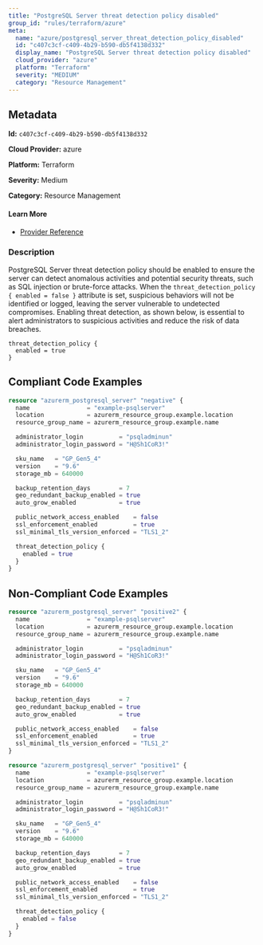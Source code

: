 ```yaml
---
title: "PostgreSQL Server threat detection policy disabled"
group_id: "rules/terraform/azure"
meta:
  name: "azure/postgresql_server_threat_detection_policy_disabled"
  id: "c407c3cf-c409-4b29-b590-db5f4138d332"
  display_name: "PostgreSQL Server threat detection policy disabled"
  cloud_provider: "azure"
  platform: "Terraform"
  severity: "MEDIUM"
  category: "Resource Management"
---
```

## Metadata

**Id:** `c407c3cf-c409-4b29-b590-db5f4138d332`

**Cloud Provider:** azure

**Platform:** Terraform

**Severity:** Medium

**Category:** Resource Management

#### Learn More

 - [Provider Reference](https://registry.terraform.io/providers/hashicorp/azurerm/latest/docs/resources/postgresql_server#threat_detection_policy)

### Description

 PostgreSQL Server threat detection policy should be enabled to ensure the server can detect anomalous activities and potential security threats, such as SQL injection or brute-force attacks. When the `threat_detection_policy { enabled = false }` attribute is set, suspicious behaviors will not be identified or logged, leaving the server vulnerable to undetected compromises. Enabling threat detection, as shown below, is essential to alert administrators to suspicious activities and reduce the risk of data breaches.

```
threat_detection_policy {
  enabled = true
}
```




## Compliant Code Examples
```terraform
resource "azurerm_postgresql_server" "negative" {
  name                = "example-psqlserver"
  location            = azurerm_resource_group.example.location
  resource_group_name = azurerm_resource_group.example.name

  administrator_login          = "psqladminun"
  administrator_login_password = "H@Sh1CoR3!"

  sku_name   = "GP_Gen5_4"
  version    = "9.6"
  storage_mb = 640000

  backup_retention_days        = 7
  geo_redundant_backup_enabled = true
  auto_grow_enabled            = true

  public_network_access_enabled    = false
  ssl_enforcement_enabled          = true
  ssl_minimal_tls_version_enforced = "TLS1_2"

  threat_detection_policy {
    enabled = true
  }
}

```
## Non-Compliant Code Examples
```terraform
resource "azurerm_postgresql_server" "positive2" {
  name                = "example-psqlserver"
  location            = azurerm_resource_group.example.location
  resource_group_name = azurerm_resource_group.example.name

  administrator_login          = "psqladminun"
  administrator_login_password = "H@Sh1CoR3!"

  sku_name   = "GP_Gen5_4"
  version    = "9.6"
  storage_mb = 640000

  backup_retention_days        = 7
  geo_redundant_backup_enabled = true
  auto_grow_enabled            = true

  public_network_access_enabled    = false
  ssl_enforcement_enabled          = true
  ssl_minimal_tls_version_enforced = "TLS1_2"
}

```

```terraform
resource "azurerm_postgresql_server" "positive1" {
  name                = "example-psqlserver"
  location            = azurerm_resource_group.example.location
  resource_group_name = azurerm_resource_group.example.name

  administrator_login          = "psqladminun"
  administrator_login_password = "H@Sh1CoR3!"

  sku_name   = "GP_Gen5_4"
  version    = "9.6"
  storage_mb = 640000

  backup_retention_days        = 7
  geo_redundant_backup_enabled = true
  auto_grow_enabled            = true

  public_network_access_enabled    = false
  ssl_enforcement_enabled          = true
  ssl_minimal_tls_version_enforced = "TLS1_2"

  threat_detection_policy {
    enabled = false
  }
}

```